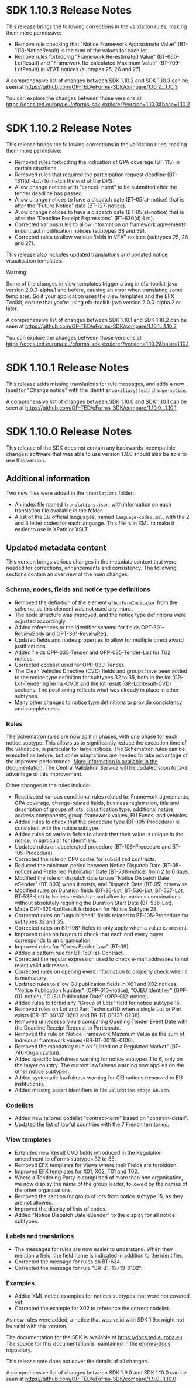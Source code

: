 # SDK 1.10.3 Release Notes

This release brings the following corrections in the validation rules, making them more permissive:

* Remove rule checking that "Notice Framework Approximate Value" (BT-1118-NoticeResult) is the sum of the values for each lot.
* Remove rules forbidding "Framework Re-estimated Value" (BT-660-LotResult) and "Framework Re-calculated Maximum Value" (BT-709-LotResult) in VEAT notices (subtypes 25, 26 and 27).

A comprehensive list of changes between SDK 1.10.2 and SDK 1.10.3 can be seen at <https://github.com/OP-TED/eForms-SDK/compare/1.10.2...1.10.3>

You can explore the changes between those versions at <https://docs.ted.europa.eu/eforms-sdk-explorer?version=1.10.3&base=1.10.2>

# SDK 1.10.2 Release Notes

This release brings the following corrections in the validation rules, making them more permissive:

* Removed rules forbidding the indication of GPA coverage (BT-115) in certain situations.
* Removed rules that required the participation request deadline (BT-1311(d)-Lot) to match the end of the DPS.
* Allow change notices with "cancel-intent" to be submitted after the tender deadline has passed.
* Allow change notices to have a dispatch date (BT-05(a)-notice) that is after the "Future Notice" date (BT-127-notice).
* Allow change notices to have a dispatch date (BT-05(a)-notice) that is after the "Deadline Receipt Expressions" (BT-630(d)-Lot).
* Corrected various rules to allow information on framework agreements in contract modification notices (subtypes 38 and 39).
* Corrected rules to allow various fields in VEAT notices (subtypes 25, 26 and 27).

This release also includes updated translations and updated notice visualisation templates.

> [!WARNING]
> Some of the changes in view templates trigger a bug in efx-toolkit-java version 2.0.0-alpha.1 and before, causing an error when translating some templates.
> So if your application uses the view templates and the EFX Toolkit, ensure that you're using efx-toolkit-java version 2.0.0-alpha.2 or later.

A comprehensive list of changes between SDK 1.10.1 and SDK 1.10.2 can be seen at <https://github.com/OP-TED/eForms-SDK/compare/1.10.1...1.10.2>

You can explore the changes between those versions at <https://docs.ted.europa.eu/eforms-sdk-explorer?version=1.10.2&base=1.10.1>

# SDK 1.10.1 Release Notes

This release adds missing translations for rule messages, and adds a new label for "Change notice" with the identifier `auxiliary|text|change-notice`.

A comprehensive list of changes between SDK 1.10.0 and SDK 1.10.1 can be seen at <https://github.com/OP-TED/eForms-SDK/compare/1.10.0...1.10.1>

# SDK 1.10.0 Release Notes

This release of the SDK does not contain any backwards incompatible changes: software that was able to use version 1.9.0 should also be able to use this version.

## Additional information

Two new files were added in the `translations` folder:

* An index file named `translations.json`, with information on each translation file available in the folder.
* A list of the EU official languages, named `language-codes.xml`, with the 2 and 3 letter codes for each language. This file is in XML to make it easier to use in XPath or XSLT.

## Updated metadata content

This version brings various changes in the metadata content that were needed for corrections, enhancements and consistency. The following sections contain an overview of the main changes.

### Schema, nodes, fields and notice type definitions

* Removed the definition of the element `efbc:TermIndicator` from the schema, as this element was not used any more.
* The node structure was improved, and the notice type definitions were adjusted accordingly.
* Added references to the identifier scheme for fields OPT-301-ReviewBody and OPT-301-ReviewReq.
* Updated fields and nodes properties to allow for multiple direct award justifications.
* Added fields OPP-035-Tender and OPP-035-Tender-List for T02 notices.
* Corrected codelist used for OPP-030-Tender.
* The Clean Vehicles Directive (CVD) fields and groups have been added to the notice type definition for subtypes 32 to 35, both in the lot (GR-Lot-TenderingTerms-CVD) and the lot result (GR-LotResult-CVD) sections. The positioning reflects what was already in place in other subtypes.
* Many other changes to notice type definitions to provide consistency and completeness.

### Rules

The Schematron rules are now split in phases, with one phase for each notice subtype. This allows us to significantly reduce the execution time of the validation, in particular for large notices. The Schematron rules can be executed as before, but some adaptations are needed to take advantage of the improved performance. [More information is available in the documentation](https://docs.ted.europa.eu/eforms/1.10/schematrons/index.html). The Central Validation Service will be updated soon to take advantage of this improvement.

Other changes in the rules include:

* Reactivated various conditional rules related to: Framework agreements, GPA coverage, change-related fields, business registration, title and description of groups of lots, classification type, additional nature, address components, group framework values, EU Funds, and vehicles.
* Added rules to check that the procedure type (BT-105-Procedure) is consistent with the notice subtype.
* Added rules on various fields to check that their value is unique in the notice, in particular for identifiers.
* Updated rules on accelerated procedure (BT-106-Procedure and BT-105-Procedure).
* Corrected the rule on CPV codes for subsidized contracts.
* Reduced the minimum period between Notice Dispatch Date (BT-05-notice) and Preferred Publication Date (BT-738-notice) from 2 to 0 days.
* Modified the rule on dispatch date to use "Notice Dispatch Date eSender" (BT-803) when it exists, and Dispatch Date (BT-05) otherwise.
* Modified rules on Duration fields (BT-36-Lot, BT-536-Lot, BT-537-Lot, BT-538-Lot) to be less restrictive and allow for various combinations without absolutely requiring the Duration Start Date (BT-536-Lot).
* Made OPT-320-LotResult forbidden for Notice Subtype 28.
* Corrected rules on "unpublished" fields related to BT-105-Procedure for subtypes 32 and 35.
* Corrected rules on BT-198* fields to only apply when a value is present.
* Improved rules on buyers to check that each and every buyer corresponds to an organisation.
* Improved rules for "Cross Border Law" (BT-09).
* Added a pattern rule for BT-1501(s)-Contract.
* Corrected the regular expression used to check e-mail addresses to not reject valid addresses.
* Corrected rules on opening event information to properly check when it is mandatory.
* Updated rules to allow OJ publication fields in X01 and X02 notices: "Notice Publication Number" (OPP-010-notice), "OJEU Identifier" (OPP-011-notice), "OJEU Publication Date" (OPP-012-notice).
* Added rules to forbid any "Group of Lots" field for notice subtype 15.
* Removed rules on Lot and Part Technical ID when a single Lot or Part exists (BR-BT-00137-0207 and BR-BT-00137-0208).
* Removed unnecessary rule comparing Opening Tender Event Date with the Deadline Receipt Request to Participate.
* Removed the rule on Notice Framework Maximum Value as the sum of individual framework values (BR-BT-00118-0100).
* Removed the mandatory rule on "Listed on a Regulated Market" (BT-746-Organization).
* Added specific lawfulness warning for notice subtypes 1 to 6, only on the buyer country. The current lawfulness warning now applies on the other notice subtypes.
* Added systematic lawfulness warning for CEI notices (reserved to EU institutions).
* Added missing assert identifiers in file `validation-stage-6b.sch`.

### Codelists

* Added new tailored codelist "contract-term" based on "contract-detail".
* Updated the list of lawful countries with the 7 French territories.

### View templates

* Extended new Result CVD fields introduced in the Regulation amendment to eForms subtypes 32 to 35.
* Removed EFX templates for Views where their Fields are forbidden.
* Improved EFX templates for X01, X02, T01 and T02.
* Where a Tendering Party is comprised of more than one organisation, we now display the name of the group leader, followed by the names of the other organisations.
* Removed the section for group of lots from notice subtype 15, as they are not allowed.
* Improved the display of lists of codes.
* Added "Notice Dispatch Date eSender" to the display for all notice subtypes.

### Labels and translations

* The messages for rules are now easier to understand. When they mention a field, the field name is indicated in addition to the identifier.
* Corrected the message for rules on BT-634.
* Corrected the message for rule "BR-BT-13713-0102".

### Examples

* Added XML notice examples for notices subtypes that were not covered yet.
* Corrected the example for X02 to reference the correct codelist.


As new rules were added, a notice that was valid with SDK 1.9.x might not be valid with this version.

The documentation for the SDK is available at <https://docs.ted.europa.eu>. The source for this documentation is maintained in the [eforms-docs](https://github.com/OP-TED/eforms-docs) repository.

This release note does not cover the details of all changes.

A comprehensive list of changes between SDK 1.9.0 and SDK 1.10.0 can be seen at <https://github.com/OP-TED/eForms-SDK/compare/1.9.0...1.10.0>
